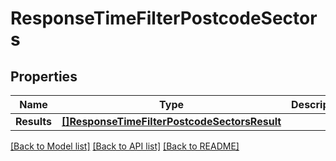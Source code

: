# ResponseTimeFilterPostcodeSectors

## Properties

Name | Type | Description | Notes
------------ | ------------- | ------------- | -------------
**Results** | [**[]ResponseTimeFilterPostcodeSectorsResult**](ResponseTimeFilterPostcodeSectorsResult.md) |  | 

[[Back to Model list]](../README.md#documentation-for-models) [[Back to API list]](../README.md#documentation-for-api-endpoints) [[Back to README]](../README.md)



